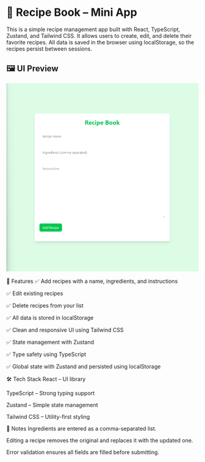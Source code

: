 # 🧾 Recipe Book – Mini App
This is a simple recipe management app built with React, TypeScript, Zustand, and Tailwind CSS. It allows users to create, edit, and delete their favorite recipes. All data is saved in the browser using localStorage, so the recipes persist between sessions.

## 🖼 UI Preview
![Recipe Book Screenshot](image.png)

🧠 Features
✅ Add recipes with a name, ingredients, and instructions

✅ Edit existing recipes

✅ Delete recipes from your list

✅ All data is stored in localStorage

✅ Clean and responsive UI using Tailwind CSS

✅ State management with Zustand

✅ Type safety using TypeScript

✅ Global state with Zustand and persisted using localStorage


🛠️ Tech Stack
React – UI library

TypeScript – Strong typing support

Zustand – Simple state management

Tailwind CSS – Utility-first styling


📝 Notes
Ingredients are entered as a comma-separated list.

Editing a recipe removes the original and replaces it with the updated one.

Error validation ensures all fields are filled before submitting.